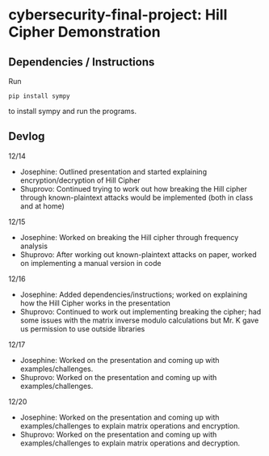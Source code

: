 # cybersecurity-final-project: Hill Cipher Demonstration

## Dependencies / Instructions
Run
```
pip install sympy
```
to install sympy and run the programs.

## Devlog

12/14

- Josephine: Outlined presentation and started explaining encryption/decryption of Hill Cipher
- Shuprovo: Continued trying to work out how breaking the Hill cipher through known-plaintext attacks would be implemented (both in class and at home)

12/15

- Josephine: Worked on breaking the Hill cipher through frequency analysis
- Shuprovo: After working out known-plaintext attacks on paper, worked on implementing a manual version in code

12/16

- Josephine: Added dependencies/instructions; worked on explaining how the Hill Cipher works in the presentation
- Shuprovo: Continued to work out implementing breaking the cipher; had some issues with the matrix inverse modulo calculations but Mr. K gave us permission to use outside libraries

12/17
- Josephine: Worked on the presentation and coming up with examples/challenges.
- Shuprovo: Worked on the presentation and coming up with examples/challenges.

12/20
- Josephine: Worked on the presentation and coming up with examples/challenges to explain matrix operations and encryption.
- Shuprovo: Worked on the presentation and coming up with examples/challenges to explain matrix operations and decryption.
